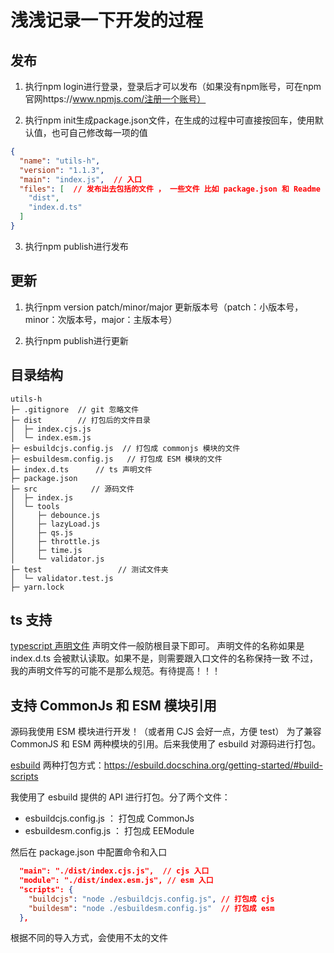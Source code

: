 # 浅浅记录一下开发的过程

## 发布
1. 执行npm login进行登录，登录后才可以发布（如果没有npm账号，可在npm官网https://www.npmjs.com/注册一个账号）

2. 执行npm init生成package.json文件，在生成的过程中可直接按回车，使用默认值，也可自己修改每一项的值

```json
{
  "name": "utils-h",
  "version": "1.1.3",
  "main": "index.js",  // 入口
  "files": [  // 发布出去包括的文件 ， 一些文件 比如 package.json 和 Readme , LICENSE  是默认发布出去的
    "dist",
    "index.d.ts"
  ]
}
```

3. 执行npm publish进行发布

## 更新
1. 执行npm version patch/minor/major 更新版本号（patch：小版本号，minor：次版本号，major：主版本号）

2. 执行npm publish进行更新

## 目录结构

```
utils-h
├─ .gitignore  // git 忽略文件
├─ dist        // 打包后的文件目录
│  ├─ index.cjs.js
│  └─ index.esm.js
├─ esbuildcjs.config.js  // 打包成 commonjs 模块的文件
├─ esbuildesm.config.js   // 打包成 ESM 模块的文件
├─ index.d.ts      // ts 声明文件
├─ package.json
├─ src            // 源码文件
│  ├─ index.js
│  └─ tools
│     ├─ debounce.js
│     ├─ lazyLoad.js
│     ├─ qs.js
│     ├─ throttle.js
│     ├─ time.js
│     └─ validator.js
├─ test                 // 测试文件夹
│  └─ validator.test.js
├─ yarn.lock

```


## ts 支持
[typescript 声明文件](https://nodejs.cn/typescript/declaration-files/)
声明文件一般防根目录下即可。
声明文件的名称如果是 index.d.ts 会被默认读取。如果不是，则需要跟入口文件的名称保持一致
不过，我的声明文件写的可能不是那么规范。有待提高！！！


## 支持 CommonJs 和 ESM 模块引用
源码我使用 ESM 模块进行开发！（或者用 CJS 会好一点，方便 test）
为了兼容 CommonJS 和 ESM 两种模块的引用。后来我使用了 esbuild 对源码进行打包。

[esbuild](https://esbuild.docschina.org/)
两种打包方式：https://esbuild.docschina.org/getting-started/#build-scripts

我使用了 esbuild 提供的 API 进行打包。分了两个文件：
- esbuildcjs.config.js  ： 打包成 CommonJs
- esbuildesm.config.js  ： 打包成 EEModule 

然后在 package.json 中配置命令和入口
```json
  "main": "./dist/index.cjs.js",  // cjs 入口
  "module": "./dist/index.esm.js", // esm 入口
  "scripts": {
    "buildcjs": "node ./esbuildcjs.config.js", // 打包成 cjs
    "buildesm": "node ./esbuildesm.config.js"  // 打包成 esm
  },
```
根据不同的导入方式，会使用不太的文件
